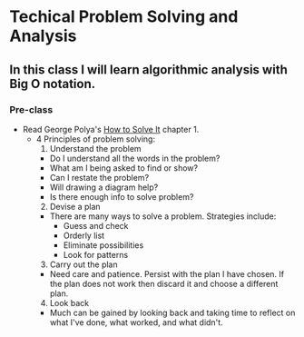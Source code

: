 # Techical Problem Solving and Analysis

## In this class I will learn algorithmic analysis with Big O notation.

### Pre-class

* Read George Polya's [How to Solve It](https://math.berkeley.edu/~gmelvin/polya.pdf) chapter 1.
  * 4 Principles of problem solving:
    1. Understand the problem
      * Do I understand all the words in the problem?
      * What am I being asked to find or show?
      * Can I restate the problem?
      * Will drawing a diagram help?
      * Is there enough info to solve problem?
    2. Devise a plan
      * There are many ways to solve a problem. Strategies include:
        * Guess and check
        * Orderly list
        * Eliminate possibilities
        * Look for patterns
    3. Carry out the plan
      * Need care and patience. Persist with the plan I have chosen. If the plan does not work then discard it and choose a different plan.
    4. Look back
      * Much can be gained by looking back and taking time to reflect on what I've done, what worked, and what didn't.
